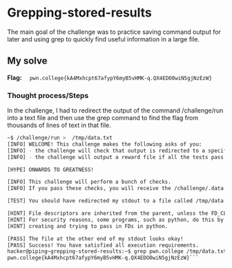 # Grepping-stored-results
The main goal of the challenge was to practice saving command output for later and using grep to quickly find useful information 
in a large file.

## My solve
**Flag:** `  pwn.college{kA4Mxhcpt67afypY6myB5vHMK-q.QX4EDO0wiN5gjNzEzW}`

### Thought process/Steps
In the challenge, I had to redirect the output of the command /challenge/run into a text file and then use the grep command to 
find the flag from thousands of lines of text in that file.

 ```bash
~$ /challenge/run >  /tmp/data.txt
[INFO] WELCOME! This challenge makes the following asks of you:
[INFO] - the challenge will check that output is redirected to a specific file path : /tmp/data.txt
[INFO] - the challenge will output a reward file if all the tests pass : /challenge/.data.txt

[HYPE] ONWARDS TO GREATNESS!

[INFO] This challenge will perform a bunch of checks.
[INFO] If you pass these checks, you will receive the /challenge/.data.txt file.

[TEST] You should have redirected my stdout to a file called /tmp/data.txt. Checking...

[HINT] File descriptors are inherited from the parent, unless the FD_CLOEXEC is set by the parent on the file descriptor.
[HINT] For security reasons, some programs, such as python, do this by default in certain cases. Be careful if you are
[HINT] creating and trying to pass in FDs in python.

[PASS] The file at the other end of my stdout looks okay!
[PASS] Success! You have satisfied all execution requirements.
hacker@piping~grepping-stored-results:~$ grep pwn.college /tmp/data.txt
pwn.college{kA4Mxhcpt67afypY6myB5vHMK-q.QX4EDO0wiN5gjNzEzW}```
